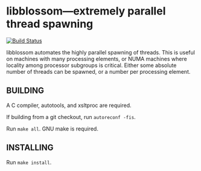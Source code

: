 # libblossom—extremely parallel thread spawning

[![Build Status](https://drone.dsscaw.com:4443/api/badges/dankamongmen/libblossom/status.svg)](https://drone.dsscaw.com:4443/dankamongmen/libblossom)

libblossom automates the highly parallel spawning of threads. This is
useful on machines with many processing elements, or NUMA machines where
locality among processor subgroups is critical. Either some absolute
number of threads can be spawned, or a number per processing element.

## BUILDING

A C compiler, autotools, and xsltproc are required.

If building from a git checkout, run `autoreconf -fis`.

Run `make all`. GNU make is required.

## INSTALLING

Run `make install`.
